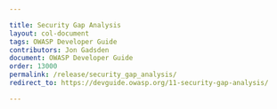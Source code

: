 ```yaml
---

title: Security Gap Analysis
layout: col-document
tags: OWASP Developer Guide
contributors: Jon Gadsden
document: OWASP Developer Guide
order: 13000
permalink: /release/security_gap_analysis/
redirect_to: https://devguide.owasp.org/11-security-gap-analysis/

---
```

